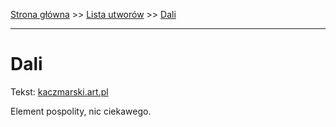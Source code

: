 [Strona główna](../index.md) >> [Lista utworów](../list.md) >> [Dali](115.md)

---

# Dali

Tekst: [kaczmarski.art.pl](https://www.kaczmarski.art.pl/tworczosc/wiersze/dali/)

Element pospolity, nic ciekawego.